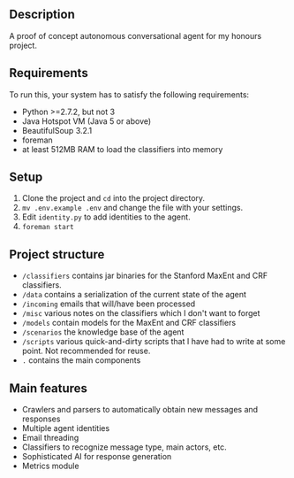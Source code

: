 ## Description

A proof of concept autonomous conversational agent for my honours project. 

## Requirements

To run this, your system has to satisfy the following requirements:
* Python >=2.7.2, but not 3
* Java Hotspot VM (Java 5 or above)
* BeautifulSoup 3.2.1
* foreman
* at least 512MB RAM to load the classifiers into memory

## Setup

1. Clone the project and `cd` into the project directory.
2. `mv .env.example .env` and change the file with your settings. 
3. Edit `identity.py` to add identities to the agent. 
4. `foreman start`


## Project structure

* `/classifiers` contains jar binaries for the Stanford MaxEnt and CRF classifiers.
* `/data` contains a serialization of the current state of the agent
* `/incoming` emails that will/have been processed
* `/misc` various notes on the classifiers which I don't want to forget
* `/models` contain models for the MaxEnt and CRF classifiers
* `/scenarios` the knowledge base of the agent
* `/scripts` various quick-and-dirty scripts that I have had to write at some point. Not recommended for reuse. 
* `.` contains the main components

## Main features

* Crawlers and parsers to automatically obtain new messages and responses
* Multiple agent identities
* Email threading
* Classifiers to recognize message type, main actors, etc.
* Sophisticated AI for response generation
* Metrics module
